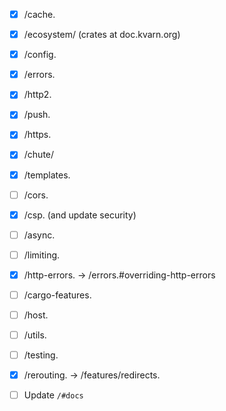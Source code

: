 - [x] /cache.
- [x] /ecosystem/ (crates at doc.kvarn.org)
- [x] /config.
- [x] /errors.
- [x] /http2.
- [x] /push.
- [x] /https.
- [x] /chute/
- [x] /templates.
- [ ] /cors.
- [x] /csp. (and update security)
- [ ] /async.
- [ ] /limiting.
- [x] /http-errors. -> /errors.#overriding-http-errors
- [ ] /cargo-features.
- [ ] /host.
- [ ] /utils.
- [ ] /testing.
- [x] /rerouting. -> /features/redirects.

- [ ] Update `/#docs`
